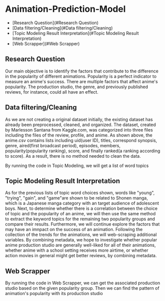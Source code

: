 # Animation-Prediction-Model

<!-- /TOC -->
- [Research Question](#Research Question)
- [Data filtering/Cleaning](#Data filtering/Cleaning)
- [Topic Modeling Result Interpretation](#Topic Modeling Result Interpretation)
- [Web Scrapper](#Web Scrapper)
<!-- /TOC -->
    
## Research Question
Our main objective is to identify the factors that contribute to the difference in the popularity of different animations. Popularity is a perfect indicator to measure an anime's success. There are multiple factors that affect anime's popularity. The production studio, the genre, and previously published reviews, for instance, could all have an effect. 

## Data filtering/Cleaning
As we are not creating a original dataset initially, the existing dataset has already been preprocessed, cleaned, and organized. The dataset, created by Marlesson Santana from Kaggle.com, was categorized into three files including the files of the review, profile, and anime. As shown above, the anime.csv contains lists including uid(user ID), titles, correspond synopsis, genre, aired(first broadcast period), episodes, members, popularity(popularity ranking), score, and finally ranked(a ranking according to score). As a result, there is no method needed to clean the data.

By running the code in Topic Modeling, we will get a list of word topics

## Topic Modeling Result Interpretation
As for the previous lists of topic word choices shown, words like "young", "trying", "gain", and "game"are shown to be related to Shonen manga, which is a Japanese manga category with an target audience of adolescent boys.
Next, to determine whether there is a correlation between the choice of topic and the popularity of an anime, we will then use the same method to extract the keyword topics for the remaining two popularity groups and compare their results.
Furthermore, we will continue explore the factors that may have an imnpact on the success of an animation. Following the collection of the trends for the animations, we will web-scraping additional variables. By combining metadata, we hope to investigate whether popular anime production studio are generally well-liked for all of their animations, whether anime with a school setting receives more airtime, or whether action movies in general might get better reviews, by combining metadata.

## Web Scrapper
By running the code in Web Scrapper, we can get the associated production studio based on the given popularity group. Then we can find the pattern of animation's popularity with its production studio

